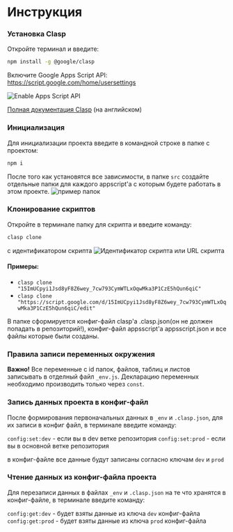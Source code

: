 #  Инструкция

### Установка Clasp

Откройте терминал и введите:
```sh
npm install -g @google/clasp
```

Включите Google Apps Script API: https://script.google.com/home/usersettings

![Enable Apps Script API](https://user-images.githubusercontent.com/744973/54870967-a9135780-4d6a-11e9-991c-9f57a508bdf0.gif)

[Полная документация Clasp](https://github.com/google/clasp) (на английском)

### Инициализация

Для инициализации проекта введите в командной строке в папке с проектом:
```sh
npm i 
```

После того как установятся все зависимости, в папке `src` создайте отдельные папки для каждого appscript'a с которым будете работать в этом проекте.
![пример папок](https://github.com/helpexcel-pro/claspgittemplate/assets/101218004/19667cbf-8b10-4322-9328-04744481e303)

### Клонирование скриптов

Откройте в терминале папку для скрипта и введите команду:

```sh
clasp clone
```
с идентификатором скрипта
![Идентификатор скрипта](https://github.com/helpexcel-pro/claspgittemplate/assets/101218004/e922ad82-4b89-4eab-bbb2-de7dfba4689d)
или URL скрипта

#### Примеры:
- `clasp clone "15ImUCpyi1Jsd8yF8Z6wey_7cw793CymWTLxOqwMka3P1CzE5hQun6qiC"`
- `clasp clone "https://script.google.com/d/15ImUCpyi1Jsd8yF8Z6wey_7cw793CymWTLxOqwMka3P1CzE5hQun6qiC/edit"`

В папке сформируется конфиг-файл clasp'a .clasp.json(он не должен попадать в репозиторий!), конфиг-файл appsscript'a appsscript.json и все файлы которые были созданы.


### Правила записи переменных окружения

**Важно!** Все переменные с id папок, файлов, таблиц и листов записывать в отделный файл `_env.js`. Декларацию переменных необходимо производить только через `const`. 

### Запись данных проекта в конфиг-файл

После формирования первоначальных данных в `_env` и `.clasp.json`, для их записи в конфиг файл, в терминале введите команду:

`config:set:dev` - если вы в dev ветке репозитория
`config:set:prod` - если вы в основной ветке репозитория

в конфиг-файле все данные будут записаны согласно ключам `dev` и `prod`

### Чтение данных из конфиг-файла проекта

Для перезаписи данных в файлах `_env` и `.clasp.json` на те что хранятся в конфиг-файле, в терминале введите команду:

`config:get:dev` - будет взяты данные из ключа `dev` конфиг-файла
`config:get:prod` - будет взяты данные из ключа `prod` конфиг-файла
